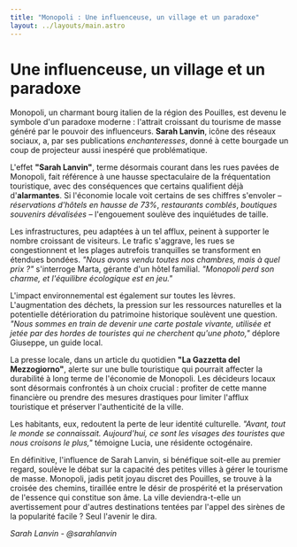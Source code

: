 ```yaml
---
title: "Monopoli : Une influenceuse, un village et un paradoxe"
layout: ../layouts/main.astro
---
```


# Une influenceuse, un village et un paradoxe

Monopoli, un charmant bourg italien de la région des Pouilles, est devenu le symbole d'un paradoxe moderne : l'attrait croissant du tourisme de masse généré par le pouvoir des influenceurs. **Sarah Lanvin**, icône des réseaux sociaux, a, par ses publications _enchanteresses_, donné à cette bourgade un coup de projecteur aussi inespéré que problématique.

L'effet **"Sarah Lanvin"**, terme désormais courant dans les rues pavées de Monopoli, fait référence à une hausse spectaculaire de la fréquentation touristique, avec des conséquences que certains qualifient déjà d'**alarmantes**. Si l'économie locale voit certains de ses chiffres s'envoler – _réservations d'hôtels en hausse de 73%_, _restaurants comblés_, _boutiques souvenirs dévalisées_ – l'engouement soulève des inquiétudes de taille.

Les infrastructures, peu adaptées à un tel afflux, peinent à supporter le nombre croissant de visiteurs. Le trafic s'aggrave, les rues se congestionnent et les plages autrefois tranquilles se transforment en étendues bondées. _"Nous avons vendu toutes nos chambres, mais à quel prix ?"_ s'interroge Marta, gérante d'un hôtel familial. _"Monopoli perd son charme, et l'équilibre écologique est en jeu."_

L'impact environnemental est également sur toutes les lèvres. L'augmentation des déchets, la pression sur les ressources naturelles et la potentielle détérioration du patrimoine historique soulèvent une question. _"Nous sommes en train de devenir une carte postale vivante, utilisée et jetée par des hordes de touristes qui ne cherchent qu'une photo,"_ déplore Giuseppe, un guide local.

La presse locale, dans un article du quotidien **"La Gazzetta del Mezzogiorno"**, alerte sur une bulle touristique qui pourrait affecter la durabilité à long terme de l'économie de Monopoli. Les décideurs locaux sont désormais confrontés à un choix crucial : profiter de cette manne financière ou prendre des mesures drastiques pour limiter l'afflux touristique et préserver l'authenticité de la ville.

Les habitants, eux, redoutent la perte de leur identité culturelle. _"Avant, tout le monde se connaissait. Aujourd'hui, ce sont les visages des touristes que nous croisons le plus,"_ témoigne Lucia, une résidente octogénaire.

En définitive, l'influence de Sarah Lanvin, si bénéfique soit-elle au premier regard, soulève le débat sur la capacité des petites villes à gérer le tourisme de masse. Monopoli, jadis petit joyau discret des Pouilles, se trouve à la croisée des chemins, tiraillée entre le désir de prospérité et la préservation de l'essence qui constitue son âme. La ville deviendra-t-elle un avertissement pour d'autres destinations tentées par l'appel des sirènes de la popularité facile ? Seul l'avenir le dira.

*Sarah Lanvin - @sarahlanvin*
